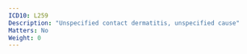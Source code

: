 ```yaml
---
ICD10: L259
Description: "Unspecified contact dermatitis, unspecified cause"
Matters: No
Weight: 0
---
```

